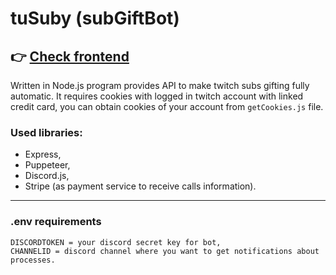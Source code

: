 # tuSuby (subGiftBot)

## 👉 [Check frontend](https://github.com/ike-gg/tuSuby-front)

Written in Node.js program provides API to make twitch subs gifting fully automatic.
It requires cookies with logged in twitch account with linked credit card, you can obtain cookies of your account from `getCookies.js` file.

### Used libraries:

- Express,
- Puppeteer,
- Discord.js,
- Stripe (as payment service to receive calls information).

---

### .env requirements

```
DISCORDTOKEN = your discord secret key for bot,
CHANNELID = discord channel where you want to get notifications about processes.
```
